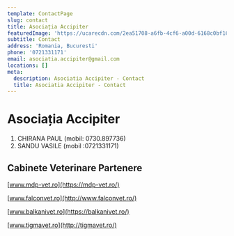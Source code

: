 ```yaml
---
template: ContactPage
slug: contact
title: Asociația Accipiter
featuredImage: 'https://ucarecdn.com/2ea51708-a6fb-4cf6-a00d-6168c0bf1636/'
subtitle: Contact
address: 'Romania, Bucuresti'
phone: '0721331171'
email: asociatia.accipiter@gmail.com
locations: []
meta:
  description: Asociatia Accipiter - Contact
  title: Asociatia Accipiter - Contact
---
```

# Asociația Accipiter

1.  CHIRANA PAUL (mobil: 0730.897736)
2.  SANDU VASILE  (mobil :0721331171)





## Cabinete Veterinare Partenere

[www.mdp-vet.ro](https://mdp-vet.ro/)

[www.falconvet.ro](http://www.falconvet.ro/)

[www.balkanivet.ro](https://balkanivet.ro/)

[www.tigmavet.ro](http://tigmavet.ro/)
